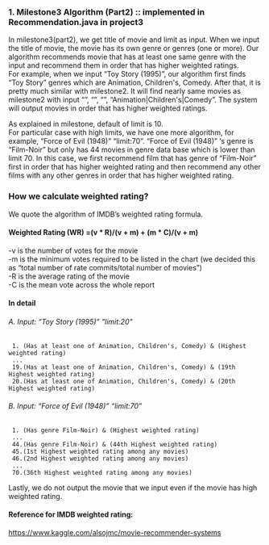 ### 1. Milestone3 Algorithm (Part2) :: implemented in Recommendation.java in project3

In milestone3(part2), we get title of movie and limit as input. When we input the title of movie, the movie has its own genre or genres (one or more). Our algorithm recommends movie that has at least one same genre with the input and recommend them in order that has higher weighted ratings.     
For example, when we input “Toy Story (1995)”, our algorithm first finds “Toy Story” genres which are Animation, Children's, Comedy. After that, it is pretty much similar with milestone2.
It will find nearly same movies as milestone2 with input “”, “”, “”, “Animation|Children's|Comedy”. The system will output movies in order that has higher weighted ratings. 

As explained in milestone, default of limit is 10.    
For particular case with high limits, we have one more algorithm, for example, “Force of Evil (1948)” “limit:70”. “Force of Evil (1948)” ‘s genre is “Film-Noir” but only has 44 movies in genre data base which is lower than limit 70. In this case, we first recommend film that has genre of “Film-Noir” first in order that has higher weighted rating and then recommend any other films with any other genres in order that has higher weighted rating.

### How we calculate weighted rating?      
We quote the algorithm of IMDB’s weighted rating formula.    
#### Weighted Rating (WR) =(v * R)/(v + m) + (m * C)/(v + m)    
-v is the number of votes for the movie    
-m is the minimum votes required to be listed in the chart (we decided this as “total number of rate commits/total number of movies”)    
-R is the average rating of the movie    
-C is the mean vote across the whole report    

#### In detail    
###### A. Input: “Toy Story (1995)” "limit:20"    
     1. (Has at least one of Animation, Children's, Comedy) & (Highest weighted rating)
     ...    
     19.(Has at least one of Animation, Children's, Comedy) & (19th Highest weighted rating)    
     20.(Has at least one of Animation, Children's, Comedy) & (20th Highest weighted rating)    
     
###### B. Input: “Force of Evil (1948)” “limit:70”    
     1. (Has genre Film-Noir) & (Highest weighted rating)
     ...
     44.(Has genre Film-Noir) & (44th Highest weighted rating)    
     45.(1st Highest weighted rating among any movies)     
     46.(2nd Highest weighted rating among any movies)    
     ...    
     70.(36th Highest weighted rating among any movies)

     
Lastly, we do not output the movie that we input even if the movie has high weighted rating.

#### Reference for IMDB weighted rating:
https://www.kaggle.com/alsojmc/movie-recommender-systems 

